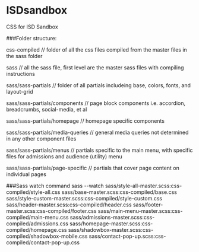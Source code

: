 # ISDsandbox
CSS for ISD Sandbox

###Folder structure:

css-compiled  // folder of all the css files compiled from the master files in the sass folder

sass   // all the sass file, first level are the master sass files with compiling instructions

sass/sass-partials    // folder of all partials includeing base, colors, fonts, and layout-grid

sass/sass-partials/components  // page block components i.e. accordion, breadcrumbs, social-media, et al

sass/sass-partials/homepage    // homepage specific components

sass/sass-partials/media-queries  // general media queries not determined in any other component files

sass/sass-partials/menus  // partials specific to the main menu, with specific files for admissions and audience (utility) menu

sass/sass-partials/page-specific  // partials that cover page content on individual pages 

###Sass watch command
sass --watch sass/style-all-master.scss:css-compiled/style-all.css sass/base-master.scss:css-compiled/base.css sass/style-custom-master.scss:css-compiled/style-custom.css sass/header-master.scss:css-compiled/header.css sass/footer-master.scss:css-compiled/footer.css sass/main-menu-master.scss:css-compiled/main-menu.css sass/admissions-master.scss:css-compiled/admissions.css sass/homepage-master.scss:css-compiled/homepage.css sass/shadowbox-master.scss:css-compiled/shadowbox-mobile.css sass/contact-pop-up.scss:css-compiled/contact-pop-up.css
